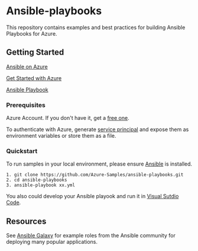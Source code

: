 # Ansible-playbooks

This repository contains examples and best practices for building Ansible Playbooks for Azure. 

## Getting Started

[Ansible on Azure](TBD)

[Get Started with Azure](http://docs.ansible.com/ansible/latest/guide_azure.html)

[Ansible Playbook](http://docs.ansible.com/ansible/latest/playbooks.html)

### Prerequisites

Azure Account. If you don't have it, get a [free one](https://azure.microsoft.com/en-us/free/).

To authenticate with Azure, generate [service principal](https://docs.microsoft.com/en-us/azure/azure-resource-manager/resource-group-create-service-principal-portal) and expose them as environment variables or store them as a file. 

### Quickstart
To run samples in your local environment, please ensure [Ansible](http://docs.ansible.com/ansible/latest/intro_installation.html) is installed. 

    1. git clone https://github.com/Azure-Samples/ansible-playbooks.git
    2. cd ansible-playbooks
    3. ansible-playbook xx.yml

You also could develop your Ansible playook and run it in [Visual Sutdio Code](https://marketplace.visualstudio.com/items?itemName=vscoss.vscode-ansible).

## Resources

See [Ansible Galaxy](http://galaxy.ansible.com) for example roles from the Ansible community for deploying many popular applications. 

